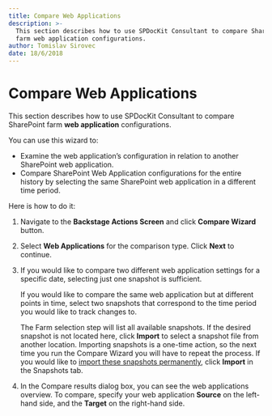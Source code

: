 ```yaml
---
title: Compare Web Applications
description: >-
  This section describes how to use SPDocKit Consultant to compare SharePoint
  farm web application configurations.
author: Tomislav Sirovec
date: 18/6/2018
---
```


# Compare Web Applications

This section describes how to use SPDocKit Consultant to compare SharePoint farm **web application** configurations.

You can use this wizard to:

* Examine the web application’s configuration in relation to another SharePoint web application.
* Compare SharePoint Web Application configurations for the entire history by selecting the same SharePoint web application in a different time period.

Here is how to do it:

1. Navigate to the **Backstage Actions Screen** and click **Compare Wizard** button.
2. Select **Web Applications** for the comparison type. Click **Next** to continue.
3. If you would like to compare two different web application settings for a specific date, selecting just one snapshot is sufficient.

   If you would like to compare the same web application but at different points in time, select two snapshots that correspond to the time period you would like to track changes to.

   The Farm selection step will list all available snapshots. If the desired snapshot is not located here, click **Import** to select a snapshot file from another location. Importing snapshots is a one-time action, so the next time you run the Compare Wizard you will have to repeat the process. If you would like to [import these snapshots permanently](../../get-to-know-spdockit/snapshots-screen.md), click **Import** in the Snapshots tab.

4. In the Compare results dialog box, you can see the web applications overview. To compare, specify your web application **Source** on the left-hand side, and the **Target** on the right-hand side.


